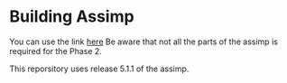 # Building Assimp

You can use the link [here](https://github.com/assimp/assimp/blob/master/Build.md) Be aware that not all the parts of the assimp is required for the Phase 2.

This reporsitory uses release 5.1.1 of the assimp.


